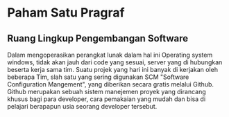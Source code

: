 # Paham Satu Pragraf
## Ruang Lingkup Pengembangan Software


Dalam mengoperasikan perangkat lunak dalam hal ini Operating system windows, tidak akan jauh dari code yang sesuai, server yang di hubungkan beserta kerja sama tim. Suatu projek yang hari ini banyak di kerjakan oleh beberapa Tim, slah satu yang sering digunakan SCM "Software Configuration Mangement", yang diberikan secara gratis melalui Github. Github merupakan sebuah sistem manejemen proyek yang dirancang khusus bagi para developer, cara pemakaian yang mudah dan bisa di pelajari berapapun usia seorang developer tersebut.